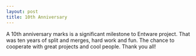 ```yaml
---
layout: post
title: 10th Anniversary
---
```


A 10th anniversary marks is a significant milestone to Entware project. That was ten years of split and merges, hard work and fun. The chance to cooperate with great projects and cool people. Thank you all!
